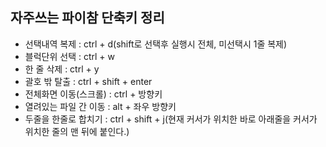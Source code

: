 ## 자주쓰는 파이참 단축키 정리



* 선택내역 복제 : ctrl + d(shift로 선택후 실행시 전체, 미선택시 1줄 복제)
* 블럭단위 선택 : ctrl + w
* 한 줄 삭제 : ctrl + y
* 괄호 밖 탈출 : ctrl + shift + enter
* 전체화면 이동(스크롤) : ctrl + 방향키
* 열려있는 파일 간 이동 : alt + 좌우 방향키
* 두줄을 한줄로 합치기 : ctrl + shift + j(현재 커서가 위치한 바로 아래줄을 커서가 위치한 줄의 맨 뒤에 붙인다.)
